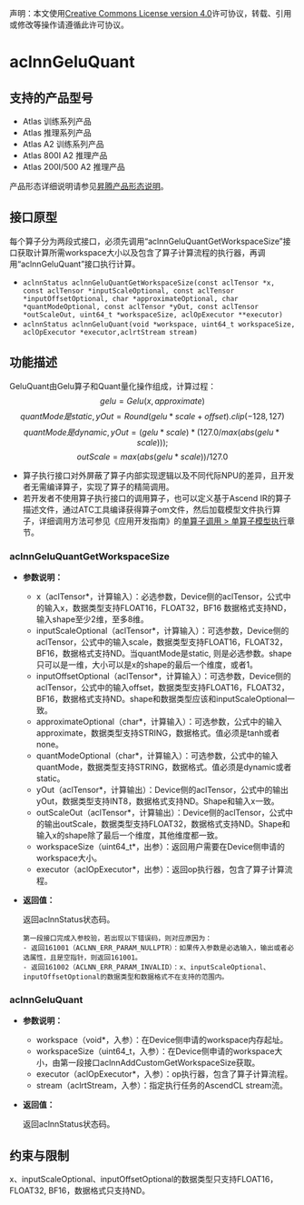 声明：本文使用[Creative Commons License version 4.0](https://creativecommons.org/licenses/by/4.0/legalcode)许可协议，转载、引用或修改等操作请遵循此许可协议。

# aclnnGeluQuant

## 支持的产品型号

- Atlas 训练系列产品
- Atlas 推理系列产品
- Atlas A2 训练系列产品
- Atlas 800I A2 推理产品
- Atlas 200I/500 A2 推理产品

产品形态详细说明请参见[昇腾产品形态说明](https://www.hiascend.com/document/redirect/CannCommunityProductForm)。

## 接口原型

每个算子分为两段式接口，必须先调用“aclnnGeluQuantGetWorkspaceSize”接口获取计算所需workspace大小以及包含了算子计算流程的执行器，再调用“aclnnGeluQuant”接口执行计算。

* `aclnnStatus aclnnGeluQuantGetWorkspaceSize(const aclTensor *x, const aclTensor *inputScaleOptional, const aclTensor *inputOffsetOptional, char *approximateOptional, char *quantModeOptional, const aclTensor *yOut, const aclTensor *outScaleOut, uint64_t *workspaceSize,
aclOpExecutor **executor)`
* `aclnnStatus aclnnGeluQuant(void *workspace, uint64_t workspaceSize, aclOpExecutor *executor,aclrtStream stream)`

## 功能描述

GeluQuant由Gelu算子和Quant量化操作组成，计算过程：
$$
gelu = Gelu(x, approximate)
$$
$$
quantMode 是static, yOut = Round(gelu*scale+offset).clip(-128, 127)
$$
$$
quantMode 是dynamic, yOut = (gelu * scale) * (127.0 / max(abs(gelu*scale)));
$$
$$
outScale = max(abs(gelu*scale))/127.0
$$

- 算子执行接口对外屏蔽了算子内部实现逻辑以及不同代际NPU的差异，且开发者无需编译算子，实现了算子的精简调用。
- 若开发者不使用算子执行接口的调用算子，也可以定义基于Ascend IR的算子描述文件，通过ATC工具编译获得算子om文件，然后加载模型文件执行算子，详细调用方法可参见《应用开发指南》的[单算子调用 > 单算子模型执行](https://hiascend.com/document/redirect/CannCommunityCppOpcall)章节。

### aclnnGeluQuantGetWorkspaceSize

- **参数说明：**
  
  - x（aclTensor\*，计算输入）：必选参数，Device侧的aclTensor，公式中的输入x，数据类型支持FLOAT16，FLOAT32，BF16 数据格式支持ND，输入shape至少2维，至多8维。
  - inputScaleOptional（aclTensor\*，计算输入）：可选参数，Device侧的aclTensor，公式中的输入scale，数据类型支持FLOAT16，FLOAT32，BF16，数据格式支持ND。当quantMode是static, 则是必选参数。shape只可以是一维，大小可以是x的shape的最后一个维度，或者1。
  - inputOffsetOptional（aclTensor\*，计算输入）：可选参数，Device侧的aclTensor，公式中的输入offset，数据类型支持FLOAT16，FLOAT32，BF16，数据格式支持ND。shape和数据类型应该和inputScaleOptional一致。
  - approximateOptional（char\*，计算输入）：可选参数，公式中的输入approximate，数据类型支持STRING，数据格式。值必须是tanh或者none。
  - quantModeOptional（char\*，计算输入）：可选参数，公式中的输入quantMode，数据类型支持STRING，数据格式。值必须是dynamic或者static。
  - yOut（aclTensor\*，计算输出）：Device侧的aclTensor，公式中的输出yOut，数据类型支持INT8，数据格式支持ND。Shape和输入x一致。
  - outScaleOut（aclTensor\*，计算输出）：Device侧的aclTensor，公式中的输出outScale，数据类型支持FLOAT32，数据格式支持ND。Shape和输入x的shape除了最后一个维度，其他维度都一致。
  - workspaceSize（uint64\_t\*，出参）：返回用户需要在Device侧申请的workspace大小。
  - executor（aclOpExecutor\*，出参）：返回op执行器，包含了算子计算流程。

- **返回值：**
  
  返回aclnnStatus状态码。
  
  ```
  第一段接口完成入参校验，若出现以下错误码，则对应原因为：
  - 返回161001（ACLNN_ERR_PARAM_NULLPTR）：如果传入参数是必选输入，输出或者必选属性，且是空指针，则返回161001。
  - 返回161002（ACLNN_ERR_PARAM_INVALID）：x、inputScaleOptional、inputOffsetOptional的数据类型和数据格式不在支持的范围内。
  ```

### aclnnGeluQuant

- **参数说明：**
  
  - workspace（void\*，入参）：在Device侧申请的workspace内存起址。
  - workspaceSize（uint64\_t，入参）：在Device侧申请的workspace大小，由第一段接口aclnnAddCustomGetWorkspaceSize获取。
  - executor（aclOpExecutor\*，入参）：op执行器，包含了算子计算流程。
  - stream（aclrtStream，入参）：指定执行任务的AscendCL stream流。

- **返回值：**
  
  返回aclnnStatus状态码。

## 约束与限制

x、inputScaleOptional、inputOffsetOptional的数据类型只支持FLOAT16，FLOAT32, BF16，数据格式只支持ND。